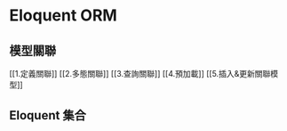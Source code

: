 # Eloquent ORM
## 模型關聯
[[1.定義關聯]]
[[2.多態關聯]]
[[3.查詢關聯]]
[[4.預加載]]
[[5.插入&更新關聯模型]]

## Eloquent 集合


